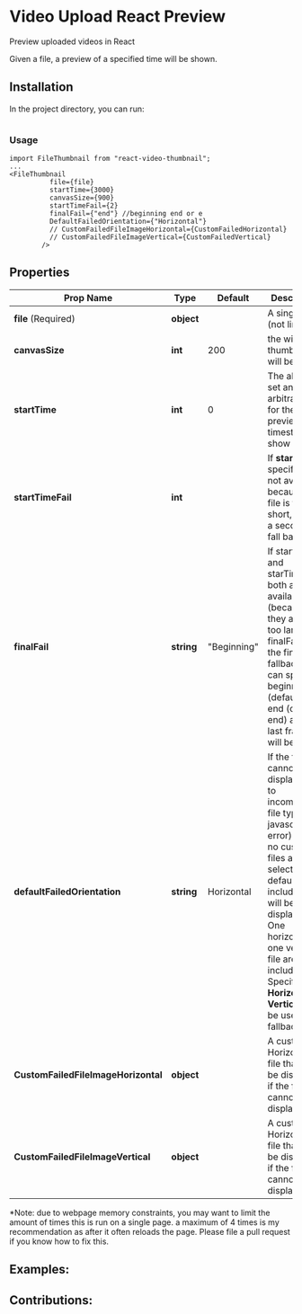# Video Upload React Preview

Preview uploaded videos in React

Given a file, a preview of a specified time will be shown.

## Installation

In the project directory, you can run:

```git clone https://github.com/alvst/video-upload-react.git

```

### Usage

```es6
import FileThumbnail from "react-video-thumbnail";
...
<FileThumbnail
          file={file}
          startTime={3000}
          canvasSize={900}
          startTimeFail={2}
          finalFail={"end"} //beginning end or e
          DefaultFailedOrientation={"Horizontal"}
          // CustomFailedFileImageHorizontal={CustomFailedHorizontal}
          // CustomFailedFileImageVertical={CustomFailedVertical}
        />
```


## Properties

| Prop Name | Type | Default | Description |
| --- | --- | --- | --- |
| **file** (Required) | **object** | | A single file (not link) |
| **canvasSize** | **int** | 200 | the width the thumbnail will be |
| **startTime** | **int** | 0 |The ability to set an arbitrary time for the preview timestamp to show |
| **startTimeFail** | **int** |  | If **startTime** specified is not available, because the file is too short, this is a secondary fall back. |
| **finalFail** | **string** | "Beginning" | If startTime and starTimeFail both are not available (because they are both too large), finalFail is the final fallback. You can specify beginning (default) or end (or e for end) and the last frame will be used. |
| **defaultFailedOrientation** | **string** | Horizontal | If the file cannot display (due to incompatable file type or a javascript error) and if no custom files are selected, a default file is included that will be displayed. One horizontal, one vertical file are included. Specifying **Horizontal** or **Vertical** will be used as a fallback. |
| **CustomFailedFileImageHorizontal** | **object** | | A custom Horizontal file that will be displayed if the file cannot be displayed|
| **CustomFailedFileImageVertical** | **object** | | A custom Horizontal file that will be displayed if the file cannot be displayed |

*Note: due to webpage memory constraints, you may want to limit the amount of times this is run on a single page. a maximum of 4 times is my recommendation as after it often reloads the page. Please file a pull request if you know how to fix this.

## Examples:

## Contributions:
